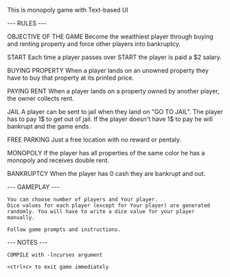 This is monopoly game with Text-based UI



--- RULES ---

OBJECTIVE OF THE GAME
    Become the wealthiest player through buying and renting property and force other players into bankruptcy.

START
    Each time a player passes over START the player is paid a $2 salary.

BUYING PROPERTY
    When a player lands on an unowned property they have to buy that property at its printed price.

PAYING RENT
    When a player lands on a property owned by another player, the owner collects rent.

JAIL
    A player can be sent to jail when they land on "GO TO JAIL".
    The player has to pay 1$ to get out of jail.
    If the player doesn't have 1$ to pay he will bankrupt and the game ends.

FREE PARKING
    Just a free location with no reward or pentaly.

MONOPOLY
    If the player has all properties of the same color he has a monopoly and receives double rent.

BANKRUPTCY
    When the player has 0 cash they are bankrupt and out.



--- GAMEPLAY ---

    You can choose number of players and Your player.
    Dice values for each player (except for Your player) are generated randomly. You will have to write a dice value for your player manually.

    Follow game prompts and instructions.



--- NOTES ---

    COMPILE with -lncurses argument

    <ctrl+c> to exit game immediately
